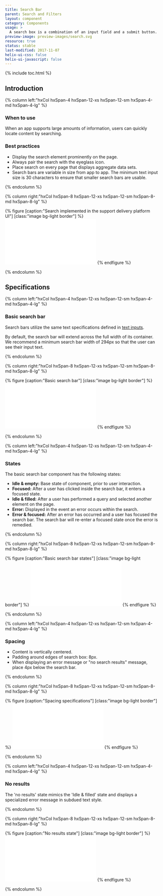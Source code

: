 ```yaml
---
title: Search Bar
parent: Search and Filters
layout: component
category: Components
usage: >
  A search box is a combination of an input field and a submit button. One may think that the search box doesn’t need a design; after all, it’s just two simple elements. But since the search box is one of the most frequently used design elements on content-heavy websites, its usability is critical.
preview-image: preview-images/search.svg
resource: true
status: stable
last-modified: 2017-11-07
helix-ui-css: false
helix-ui-javascript: false
---
```


{% include toc.html %}

<section class="static-section" markdown="1">

## Introduction

<div class="hxRow" markdown="1">

{% column left:"hxCol hxSpan-4 hxSpan-12-xs hxSpan-12-sm hxSpan-4-md hxSpan-4-lg" %}

### When to use

When an app supports large amounts of information, users can quickly locate content by searching.

### Best practices

- Display the search element prominently on the page.
- Always pair the search with the eyeglass icon.
- Place search on every page that displays aggregate data sets.
- Search bars are variable in size from app to app. The minimum text input size is 30 characters to ensure that smaller search bars are usable.

{% endcolumn %}

{% column right:"hxCol hxSpan-8 hxSpan-12-xs hxSpan-12-sm hxSpan-8-md hxSpan-8-lg" %}

{% figure [caption:"Search implemented in the support delivery platform UI"] [class:"image bg-light border"] %}
<embed src="{{site.url}}/assets/images/components/search-and-filters/search-bar/search-hero.svg"/>
{% endfigure %}

{% endcolumn %}

</div>

</section>

<section class="static-section" markdown="1">

## Specifications

<div class="hxRow" markdown="1">

{% column left:"hxCol hxSpan-4 hxSpan-12-xs hxSpan-12-sm hxSpan-4-md hxSpan-4-lg" %}

### Basic search bar

Search bars utilize the same text specifications defined in [text inputs]({{site.baseurl}}/components/text-fields.html).

By default, the search bar will extend across the full width of its container. We recommend a minimum search bar width of 294px so that the user can see their input text.

{% endcolumn %}

{% column right:"hxCol hxSpan-8 hxSpan-12-xs hxSpan-12-sm hxSpan-8-md hxSpan-8-lg" %}

{% figure [caption:"Basic search bar"] [class:"image bg-light border"] %}
<embed src="{{site.url}}/assets/images/components/search-and-filters/search-bar/search-basic.svg"/>
{% endfigure %}

{% endcolumn %}

</div>

</section>

<section class="static-section" markdown="1">

<div class="hxRow" markdown="1">

{% column left:"hxCol hxSpan-4 hxSpan-12-xs hxSpan-12-sm hxSpan-4-md hxSpan-4-lg" %}

### States

The basic search bar component has the following states:

- **Idle & empty:** Base state of component, prior to user interaction.
- **Focused:** After a user has clicked inside the search bar, it enters a focused state.
- **Idle & filled:** After a user has performed a query and selected another element on the page.
- **Error:** Displayed in the event an error occurs within the search.
- **Error & focused:** After an error has occurred and a user has focused the search bar. The search bar will re-enter a focused state once the error is remedied.

{% endcolumn %}

{% column right:"hxCol hxSpan-8 hxSpan-12-xs hxSpan-12-sm hxSpan-8-md hxSpan-8-lg" %}

{% figure [caption:"Basic search bar states"] [class:"image bg-light border"] %}
<embed src="{{site.url}}/assets/images/components/search-and-filters/search-bar/search-states.svg"/>
{% endfigure %}

{% endcolumn %}

</div>

</section>

<section class="static-section" markdown="1">

<div class="hxRow" markdown="1">

{% column left:"hxCol hxSpan-4 hxSpan-12-xs hxSpan-12-sm hxSpan-4-md hxSpan-4-lg" %}

### Spacing

- Content is vertically centered.
- Padding around edges of search box: 8px.
- When displaying an error message or "no search results" message, place 4px below the search bar.

{% endcolumn %}

{% column right:"hxCol hxSpan-8 hxSpan-12-xs hxSpan-12-sm hxSpan-8-md hxSpan-8-lg" %}

{% figure [caption:"Spacing specifications"] [class:"image bg-light border"] %}
<embed src="{{site.url}}/assets/images/components/search-and-filters/search-bar/search-spacing.svg"/>
{% endfigure %}

{% endcolumn %}

</div>

</section>

<section class="static-section" markdown="1">

<div class="hxRow" markdown="1">

{% column left:"hxCol hxSpan-4 hxSpan-12-xs hxSpan-12-sm hxSpan-4-md hxSpan-4-lg" %}

### No results

The 'no results' state mimics the 'Idle & filled' state and displays a specialized error message in subdued text style.

{% endcolumn %}

{% column right:"hxCol hxSpan-8 hxSpan-12-xs hxSpan-12-sm hxSpan-8-md hxSpan-8-lg" %}

{% figure [caption:"No results state"] [class:"image bg-light border"] %}
<embed src="{{site.url}}/assets/images/components/search-and-filters/search-bar/search-no-results.svg"/>
{% endfigure %}

{% endcolumn %}

</div>

</section>
